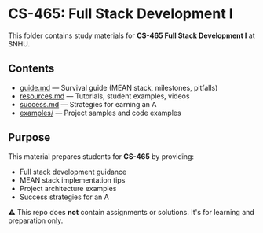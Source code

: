 # CS-465: Full Stack Development I

This folder contains study materials for **CS-465 Full Stack Development I** at SNHU.

## Contents
- [guide.md](./guide.md) — Survival guide (MEAN stack, milestones, pitfalls)  
- [resources.md](./resources.md) — Tutorials, student examples, videos  
- [success.md](./success.md) — Strategies for earning an A  
- [examples/](./examples) — Project samples and code examples  

## Purpose
This material prepares students for **CS-465** by providing:
- Full stack development guidance
- MEAN stack implementation tips
- Project architecture examples
- Success strategies for an A  

⚠️ This repo does **not** contain assignments or solutions. It's for learning and preparation only.
